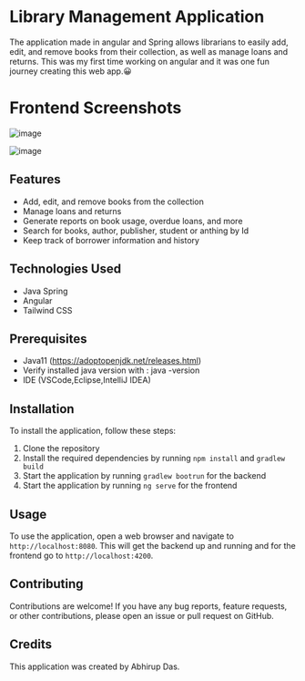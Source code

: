 # Library Management Application



The application made in angular and Spring allows librarians to easily add, edit, and remove books from their collection, as well as manage loans and returns. This was my first time working on angular and it was one fun journey creating this web app.😀

# Frontend Screenshots
![image](https://user-images.githubusercontent.com/58749843/230893844-0164f635-3131-4c26-ba75-a95af667625a.png)

![image](https://user-images.githubusercontent.com/58749843/230893719-d60bdc9a-0744-410a-87d1-53939d072f19.png)



## Features

- Add, edit, and remove books from the collection
- Manage loans and returns
- Generate reports on book usage, overdue loans, and more
- Search for books, author, publisher, student or anthing by Id
- Keep track of borrower information and history

## Technologies Used

- Java Spring
- Angular
- Tailwind CSS

## Prerequisites
- Java11 (https://adoptopenjdk.net/releases.html)
- Verify installed java version with : java -version
- IDE (VSCode,Eclipse,IntelliJ IDEA)

## Installation

To install the application, follow these steps:

1. Clone the repository 
2. Install the required dependencies by running `npm install` and `gradlew build`
3. Start the application by running `gradlew bootrun` for the backend
4. Start the application by running `ng serve` for the frontend

## Usage

To use the application, open a web browser and navigate to `http://localhost:8080`. This will get the backend up and running and for the frontend go to `http://localhost:4200`.

## Contributing

Contributions are welcome! If you have any bug reports, feature requests, or other contributions, please open an issue or pull request on GitHub.


## Credits

This application was created by Abhirup Das. 
